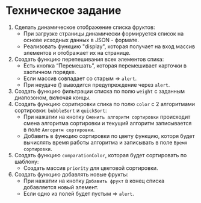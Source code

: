 # Техническое задание

1. Сделать динамическое отображение списка фруктов:
    + При загрузке страницы динамически формируется список на основе исходных данных в JSON - формате.
    + Реализовать функцию "display", которая получает на вход массив элементов и отображает их на странице.
2. Создать функцию перепешивания всех элементов спика:
    + Есть кнопка “Перемешать”, которая перемешивает карточки в хаотичном порядке.
    + Если массив совпадает со старым => `alert`.
    + При неудаче () выводится предупреждение через `alert`.
3. Создать функцию фильтрации списка по полю `weight` с заданным диапозоном, включая концы.
4. Создать функцию соритировки спика по полю `color` с 2 алгоритмами сортировки: `bubbleSort` и `quickSort`:
    + При нажатии на кнопку `Сменить алгоритм сортировки` происходит смена алгоритма сортировки и текущий алгоритм записывается в поле `Алгоритм сортировки`.
    + Добавить в функцию сортировки по цвету функцию, которя будет вычислять время работы алгоритма и записывать в поле `Время сортировки`.
5. Создать функцию `comparationColor`, которая будет сортировать по шаблону:
    + Создать массив `priority` для цветовой сортировки.
6. Создать функцию добавлять новые фрукты:
    + При нажатии на кнопку `Добавить фрукт` в конец списка добавляется новый элемент.
    + Если одно из полей будет пустым => `alert`.
